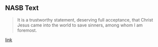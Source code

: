 ## NASB Text

> It is a trustworthy statement, deserving full acceptance, that Christ Jesus came into the world to save sinners, among whom I am foremost.

[link](https://www.biblegateway.com/verse/en/1%20Timothy%201%3A15)